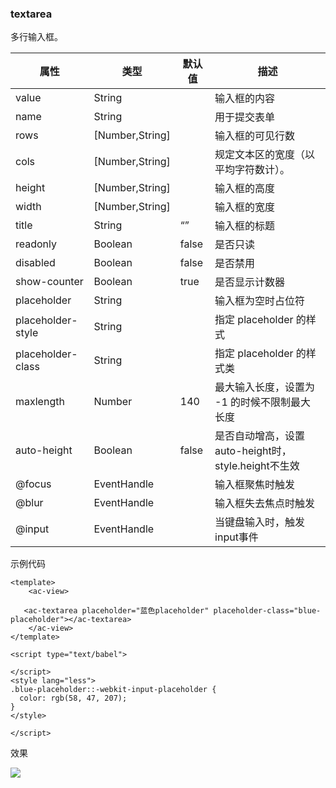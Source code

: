 ### textarea
多行输入框。

| 属性  | 类型   | 默认值 | 描述             |
| ----- | ------ | ---- | -------------- |
|value	|String| |		输入框的内容|
|name	|String| |		用于提交表单|
|rows	|[Number,String]| |		输入框的可见行数|
|cols	|[Number,String]|   |		规定文本区的宽度（以平均字符数计）。|
|height	|[Number,String]|  |		输入框的高度|
|width	|[Number,String]|  |		输入框的宽度|
|title	|String|	“”|	输入框的标题|
|readonly|	Boolean|	false|	是否只读|
|disabled|	Boolean|	false|	是否禁用|
|show-counter	|Boolean|	true|	是否显示计数器|
|placeholder	|String	|	|输入框为空时占位符|
|placeholder-style	|String	|  |	指定 placeholder 的样式|
|placeholder-class	|String|	|	指定 placeholder 的样式类|
|maxlength	|Number	|140|	最大输入长度，设置为 -1 的时候不限制最大长度|
|auto-height|	Boolean	|false|	是否自动增高，设置auto-height时，style.height不生效|
|@focus	|EventHandle|   |		输入框聚焦时触发|
|@blur	|EventHandle|	|	输入框失去焦点时触发|
|@input	|EventHandle|	|	当键盘输入时，触发input事件|

示例代码

```script
<template>
    <ac-view>

   <ac-textarea placeholder="蓝色placeholder" placeholder-class="blue-placeholder"></ac-textarea>
    </ac-view>
</template>

<script type="text/babel">

</script>
<style lang="less">
.blue-placeholder::-webkit-input-placeholder {
  color: rgb(58, 47, 207);
}
</style>

</script>

```

 效果
 
 ![](./img/textarea/textarea.png)
